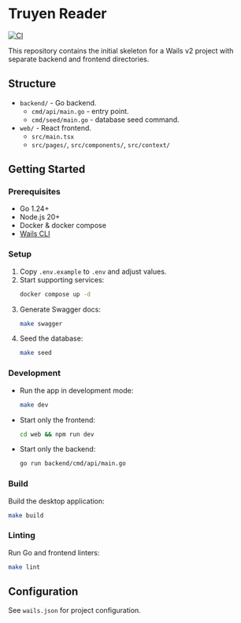 # Truyen Reader

[![CI](https://github.com/OWNER/truyentan/actions/workflows/ci.yml/badge.svg)](https://github.com/OWNER/truyentan/actions/workflows/ci.yml)

This repository contains the initial skeleton for a Wails v2 project with separate backend and frontend directories.

## Structure

- `backend/` - Go backend.
  - `cmd/api/main.go` - entry point.
  - `cmd/seed/main.go` - database seed command.
- `web/` - React frontend.
  - `src/main.tsx`
  - `src/pages/`, `src/components/`, `src/context/`

## Getting Started

### Prerequisites
- Go 1.24+
- Node.js 20+
- Docker & docker compose
- [Wails CLI](https://wails.io/docs/gettingstarted/installation)

### Setup
1. Copy `.env.example` to `.env` and adjust values.
2. Start supporting services:
   ```bash
   docker compose up -d
   ```
3. Generate Swagger docs:
   ```bash
   make swagger
   ```
4. Seed the database:
   ```bash
   make seed
   ```

### Development
- Run the app in development mode:
  ```bash
  make dev
  ```
- Start only the frontend:
  ```bash
  cd web && npm run dev
  ```
- Start only the backend:
  ```bash
  go run backend/cmd/api/main.go
  ```

### Build
Build the desktop application:
```bash
make build
```

### Linting
Run Go and frontend linters:
```bash
make lint
```

## Configuration
See `wails.json` for project configuration.
